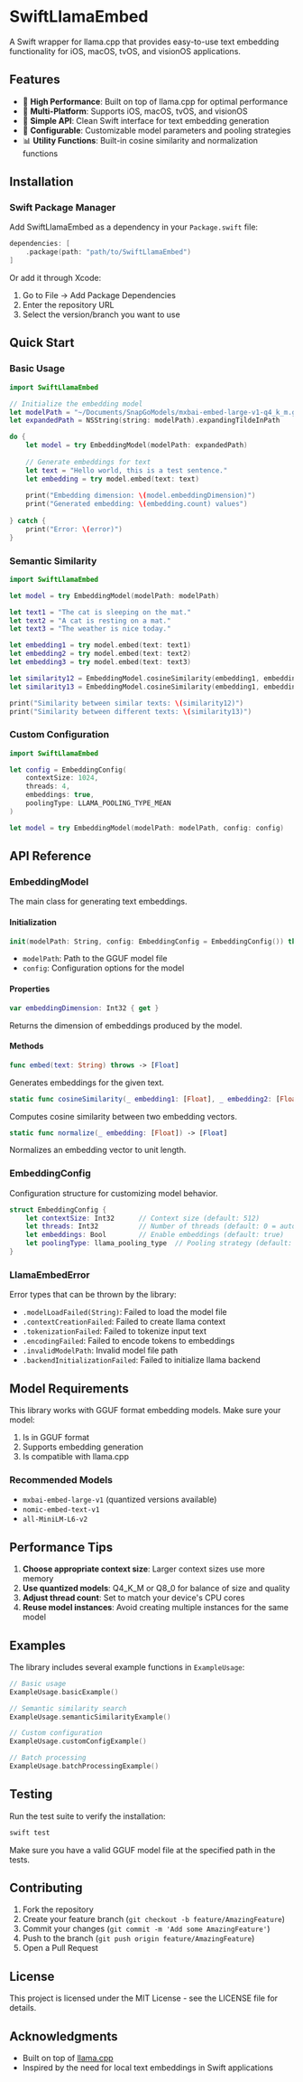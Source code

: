 # SwiftLlamaEmbed

A Swift wrapper for llama.cpp that provides easy-to-use text embedding functionality for iOS, macOS, tvOS, and visionOS applications.

## Features

- 🚀 **High Performance**: Built on top of llama.cpp for optimal performance
- 📱 **Multi-Platform**: Supports iOS, macOS, tvOS, and visionOS
- 🎯 **Simple API**: Clean Swift interface for text embedding generation
- 🔧 **Configurable**: Customizable model parameters and pooling strategies
- 📊 **Utility Functions**: Built-in cosine similarity and normalization functions

## Installation

### Swift Package Manager

Add SwiftLlamaEmbed as a dependency in your `Package.swift` file:

```swift
dependencies: [
    .package(path: "path/to/SwiftLlamaEmbed")
]
```

Or add it through Xcode:
1. Go to File → Add Package Dependencies
2. Enter the repository URL
3. Select the version/branch you want to use

## Quick Start

### Basic Usage

```swift
import SwiftLlamaEmbed

// Initialize the embedding model
let modelPath = "~/Documents/SnapGoModels/mxbai-embed-large-v1-q4_k_m.gguf"
let expandedPath = NSString(string: modelPath).expandingTildeInPath

do {
    let model = try EmbeddingModel(modelPath: expandedPath)
    
    // Generate embeddings for text
    let text = "Hello world, this is a test sentence."
    let embedding = try model.embed(text: text)
    
    print("Embedding dimension: \(model.embeddingDimension)")
    print("Generated embedding: \(embedding.count) values")
    
} catch {
    print("Error: \(error)")
}
```

### Semantic Similarity

```swift
import SwiftLlamaEmbed

let model = try EmbeddingModel(modelPath: modelPath)

let text1 = "The cat is sleeping on the mat."
let text2 = "A cat is resting on a mat."
let text3 = "The weather is nice today."

let embedding1 = try model.embed(text: text1)
let embedding2 = try model.embed(text: text2)
let embedding3 = try model.embed(text: text3)

let similarity12 = EmbeddingModel.cosineSimilarity(embedding1, embedding2)
let similarity13 = EmbeddingModel.cosineSimilarity(embedding1, embedding3)

print("Similarity between similar texts: \(similarity12)")
print("Similarity between different texts: \(similarity13)")
```

### Custom Configuration

```swift
import SwiftLlamaEmbed

let config = EmbeddingConfig(
    contextSize: 1024,
    threads: 4,
    embeddings: true,
    poolingType: LLAMA_POOLING_TYPE_MEAN
)

let model = try EmbeddingModel(modelPath: modelPath, config: config)
```

## API Reference

### EmbeddingModel

The main class for generating text embeddings.

#### Initialization

```swift
init(modelPath: String, config: EmbeddingConfig = EmbeddingConfig()) throws
```

- `modelPath`: Path to the GGUF model file
- `config`: Configuration options for the model

#### Properties

```swift
var embeddingDimension: Int32 { get }
```

Returns the dimension of embeddings produced by the model.

#### Methods

```swift
func embed(text: String) throws -> [Float]
```

Generates embeddings for the given text.

```swift
static func cosineSimilarity(_ embedding1: [Float], _ embedding2: [Float]) -> Float
```

Computes cosine similarity between two embedding vectors.

```swift
static func normalize(_ embedding: [Float]) -> [Float]
```

Normalizes an embedding vector to unit length.

### EmbeddingConfig

Configuration structure for customizing model behavior.

```swift
struct EmbeddingConfig {
    let contextSize: Int32      // Context size (default: 512)
    let threads: Int32          // Number of threads (default: 0 = auto)
    let embeddings: Bool        // Enable embeddings (default: true)
    let poolingType: llama_pooling_type  // Pooling strategy (default: MEAN)
}
```

### LlamaEmbedError

Error types that can be thrown by the library:

- `.modelLoadFailed(String)`: Failed to load the model file
- `.contextCreationFailed`: Failed to create llama context
- `.tokenizationFailed`: Failed to tokenize input text
- `.encodingFailed`: Failed to encode tokens to embeddings
- `.invalidModelPath`: Invalid model file path
- `.backendInitializationFailed`: Failed to initialize llama backend

## Model Requirements

This library works with GGUF format embedding models. Make sure your model:

1. Is in GGUF format
2. Supports embedding generation
3. Is compatible with llama.cpp

### Recommended Models

- `mxbai-embed-large-v1` (quantized versions available)
- `nomic-embed-text-v1`
- `all-MiniLM-L6-v2`

## Performance Tips

1. **Choose appropriate context size**: Larger context sizes use more memory
2. **Use quantized models**: Q4_K_M or Q8_0 for balance of size and quality
3. **Adjust thread count**: Set to match your device's CPU cores
4. **Reuse model instances**: Avoid creating multiple instances for the same model

## Examples

The library includes several example functions in `ExampleUsage`:

```swift
// Basic usage
ExampleUsage.basicExample()

// Semantic similarity search
ExampleUsage.semanticSimilarityExample()

// Custom configuration
ExampleUsage.customConfigExample()

// Batch processing
ExampleUsage.batchProcessingExample()
```

## Testing

Run the test suite to verify the installation:

```bash
swift test
```

Make sure you have a valid GGUF model file at the specified path in the tests.

## Contributing

1. Fork the repository
2. Create your feature branch (`git checkout -b feature/AmazingFeature`)
3. Commit your changes (`git commit -m 'Add some AmazingFeature'`)
4. Push to the branch (`git push origin feature/AmazingFeature`)
5. Open a Pull Request

## License

This project is licensed under the MIT License - see the LICENSE file for details.

## Acknowledgments

- Built on top of [llama.cpp](https://github.com/ggerganov/llama.cpp)
- Inspired by the need for local text embeddings in Swift applications 